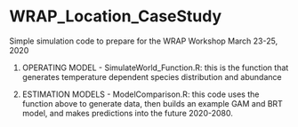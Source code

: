 # WRAP_Location_CaseStudy
Simple simulation code to prepare for the WRAP Workshop March 23-25, 2020

1. OPERATING MODEL - SimulateWorld_Function.R: this is the function that generates temperature dependent species distribution and abundance

2. ESTIMATION MODELS - ModelComparison.R: this code uses the function above to generate data, then builds an example GAM and BRT model, and makes predictions into the future 2020-2080.


